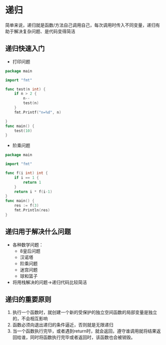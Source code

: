 # 递归

简单来说，递归就是函数/方法自己调用自己，每次调用时传入不同变量，递归有助于解决复杂问题、是代码变得简洁

## 递归快速入门

- 打印问题

```go
package main

import "fmt"

func test(n int) {
	if n > 2 {
		n--
		test(n)
	}
	fmt.Printf("n=%d", n)

}
func main() {
	test(10)
}
```

- 阶乘问题

```go
package main

import "fmt"

func f(i int) int {
	if i == 1 {
		return 1
	}
	return i * f(i-1)
}
func main() {
	res := f(3)
	fmt.Println(res)
}
```

## 递归用于解决什么问题

- 各种数学问题：
  - 8皇后问题
  - 汉诺塔
  - 阶乘问题
  - 迷宫问题
  - 球和篮子
- 将用栈解决的问题->递归代码比较简洁

## 递归的重要原则

1. 执行一个函数时，就创建一个新的受保护的独立空间函数的局部变量是独立的，不会相互影响
2. 函数必须向退出递归的条件逼近，否则就是无限递归
3. 当一个函数执行完毕，或者遇到return时，就会返回，遵守谁调用就将结果返回给谁，同时将函数执行完毕或者返回时，该函数也会被销毁。
